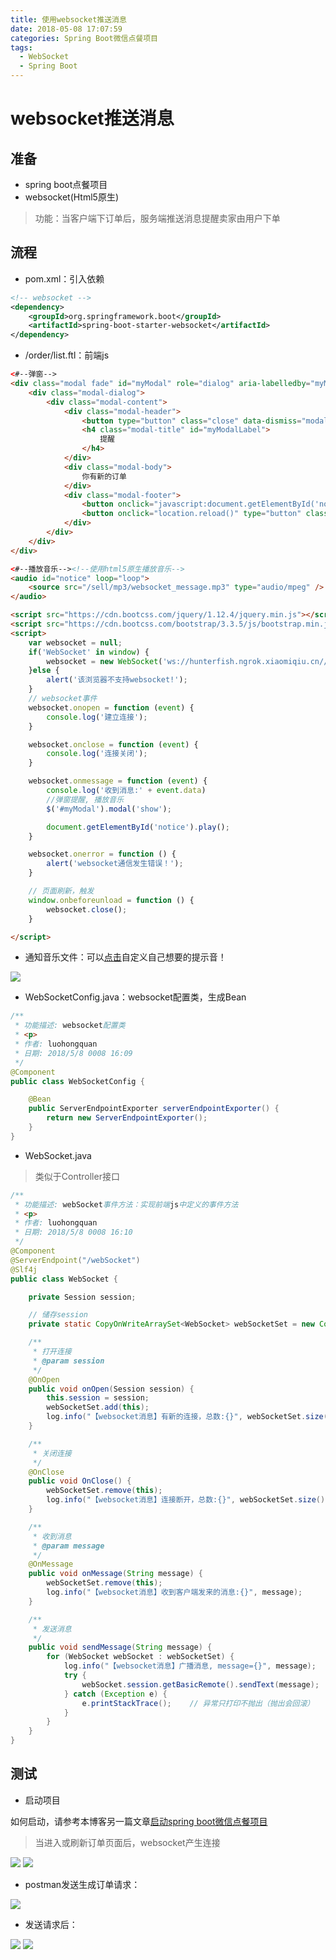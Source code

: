 ```yaml
---
title: 使用websocket推送消息
date: 2018-05-08 17:07:59
categories: Spring Boot微信点餐项目
tags:
  - WebSocket
  - Spring Boot
---
```


# websocket推送消息  

## 准备  

* spring boot点餐项目  
* websocket(Html5原生)  

> 功能：当客户端下订单后，服务端推送消息提醒卖家由用户下单  

## 流程  

* pom.xml：引入依赖  

```xml
<!-- websocket -->
<dependency>
    <groupId>org.springframework.boot</groupId>
    <artifactId>spring-boot-starter-websocket</artifactId>
</dependency>
```
* /order/list.ftl：前端js  
```html
<#--弹窗-->
<div class="modal fade" id="myModal" role="dialog" aria-labelledby="myModalLabel" aria-hidden="true">
    <div class="modal-dialog">
        <div class="modal-content">
            <div class="modal-header">
                <button type="button" class="close" data-dismiss="modal" aria-hidden="true">×</button>
                <h4 class="modal-title" id="myModalLabel">
                    提醒
                </h4>
            </div>
            <div class="modal-body">
                你有新的订单
            </div>
            <div class="modal-footer">
                <button onclick="javascript:document.getElementById('notice').pause()" type="button" class="btn btn-default" data-dismiss="modal">关闭</button>
                <button onclick="location.reload()" type="button" class="btn btn-primary">查看新的订单</button>
            </div>
        </div>
    </div>
</div>

<#--播放音乐--><!--使用html5原生播放音乐-->
<audio id="notice" loop="loop">
    <source src="/sell/mp3/websocket_message.mp3" type="audio/mpeg" />
</audio>

<script src="https://cdn.bootcss.com/jquery/1.12.4/jquery.min.js"></script>
<script src="https://cdn.bootcss.com/bootstrap/3.3.5/js/bootstrap.min.js"></script>
<script>
    var websocket = null;
    if('WebSocket' in window) {
        websocket = new WebSocket('ws://hunterfish.ngrok.xiaomiqiu.cn//sell/webSocket');
    }else {
        alert('该浏览器不支持websocket!');
    }
    // websocket事件
    websocket.onopen = function (event) {
        console.log('建立连接');
    }

    websocket.onclose = function (event) {
        console.log('连接关闭');
    }

    websocket.onmessage = function (event) {
        console.log('收到消息:' + event.data)
        //弹窗提醒, 播放音乐
        $('#myModal').modal('show');

        document.getElementById('notice').play();
    }

    websocket.onerror = function () {
        alert('websocket通信发生错误！');
    }

    // 页面刷新，触发
    window.onbeforeunload = function () {
        websocket.close();
    }

</script>
```
* 通知音乐文件：可以[点击](http://developer.baidu.com/vcast)自定义自己想要的提示音！    

![](http://p8hqd7oln.bkt.clouddn.com/18-5-10/8132712.jpg)

* WebSocketConfig.java：websocket配置类，生成Bean  

```java
/**
 * 功能描述: websocket配置类
 * <p>
 * 作者: luohongquan
 * 日期: 2018/5/8 0008 16:09
 */
@Component
public class WebSocketConfig {

    @Bean
    public ServerEndpointExporter serverEndpointExporter() {
        return new ServerEndpointExporter();
    }
}
```
* WebSocket.java  

> 类似于Controller接口  

```java
/**
 * 功能描述: webSocket事件方法：实现前端js中定义的事件方法
 * <p>
 * 作者: luohongquan
 * 日期: 2018/5/8 0008 16:10
 */
@Component
@ServerEndpoint("/webSocket")
@Slf4j
public class WebSocket {

    private Session session;

    // 储存session
    private static CopyOnWriteArraySet<WebSocket> webSocketSet = new CopyOnWriteArraySet<>();

    /**
     * 打开连接
     * @param session
     */
    @OnOpen
    public void onOpen(Session session) {
        this.session = session;
        webSocketSet.add(this);
        log.info("【websocket消息】有新的连接，总数:{}", webSocketSet.size());
    }

    /**
     * 关闭连接
     */
    @OnClose
    public void OnClose() {
        webSocketSet.remove(this);
        log.info("【websocket消息】连接断开，总数:{}", webSocketSet.size());
    }

    /**
     * 收到消息
     * @param message
     */
    @OnMessage
    public void onMessage(String message) {
        webSocketSet.remove(this);
        log.info("【websocket消息】收到客户端发来的消息:{}", message);
    }

    /**
     * 发送消息
     */
    public void sendMessage(String message) {
        for (WebSocket webSocket : webSocketSet) {
            log.info("【websocket消息】广播消息, message={}", message);
            try {
                webSocket.session.getBasicRemote().sendText(message);
            } catch (Exception e) {
                e.printStackTrace();    // 异常只打印不抛出（抛出会回滚）
            }
        }
    }
}
```

## 测试  

* 启动项目  

如何启动，请参考本博客另一篇文章[启动spring boot微信点餐项目]()

> 当进入或刷新订单页面后，websocket产生连接  

![](http://p8hqd7oln.bkt.clouddn.com/18-5-10/68865724.jpg)
![](http://p8hqd7oln.bkt.clouddn.com/18-5-10/84939282.jpg)

* postman发送生成订单请求：  

![](http://p8hqd7oln.bkt.clouddn.com/18-5-10/90026970.jpg)

* 发送请求后：  

![](http://p8hqd7oln.bkt.clouddn.com/18-5-10/67965777.jpg)
![](http://p8hqd7oln.bkt.clouddn.com/18-5-10/54531158.jpg)



